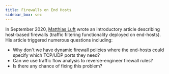 ```yaml
---
title: Firewalls on End Hosts
sidebar_box: sec
---
```

In September 2020, [Matthias Luft](https://www.ipspace.net/Author:Matthias_Luft) wrote an introductory article describing host-based firewalls (traffic filtering functionality deployed on end-hosts). His article triggered numerous questions including:

* Why don't we have dynamic firewall policies where the end-hosts could specify which TCP/UDP ports they need?
* Can we use traffic flow analysis to reverse-engineer firewall rules?
* Is there any chance of fixing this problem?

